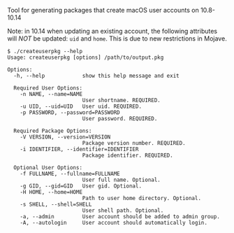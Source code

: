 Tool for generating packages that create macOS user accounts on
10.8-10.14

Note: in 10.14 when updating an existing account, the following attributes will _NOT_ be updated: `uid` and `home`. This is due to new restrictions in Mojave.


```
$ ./createuserpkg --help
Usage: createuserpkg [options] /path/to/output.pkg

Options:
  -h, --help            show this help message and exit

  Required User Options:
    -n NAME, --name=NAME
                        User shortname. REQUIRED.
    -u UID, --uid=UID   User uid. REQUIRED.
    -p PASSWORD, --password=PASSWORD
                        User password. REQUIRED.

  Required Package Options:
    -V VERSION, --version=VERSION
                        Package version number. REQUIRED.
    -i IDENTIFIER, --identifier=IDENTIFIER
                        Package identifier. REQUIRED.

  Optional User Options:
    -f FULLNAME, --fullname=FULLNAME
                        User full name. Optional.
    -g GID, --gid=GID   User gid. Optional.
    -H HOME, --home=HOME
                        Path to user home directory. Optional.
    -s SHELL, --shell=SHELL
                        User shell path. Optional.
    -a, --admin         User account should be added to admin group.
    -A, --autologin     User account should automatically login.


```

